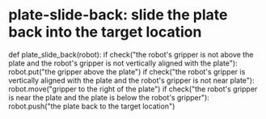 # plate-slide-back: slide the plate back into the target location
def plate_slide_back(robot):
    if check("the robot's gripper is not above the plate and the robot's gripper is not vertically aligned with the plate"):
        robot.put("the gripper above the plate")
    if check("the robot's gripper is vertically aligned with the plate and the robot's gripper is not near plate"):
        robot.move("gripper to the right of the plate")
    if check("the robot's gripper is near the plate and the plate is below the robot's gripper"):
        robot.push("the plate back to the target location")